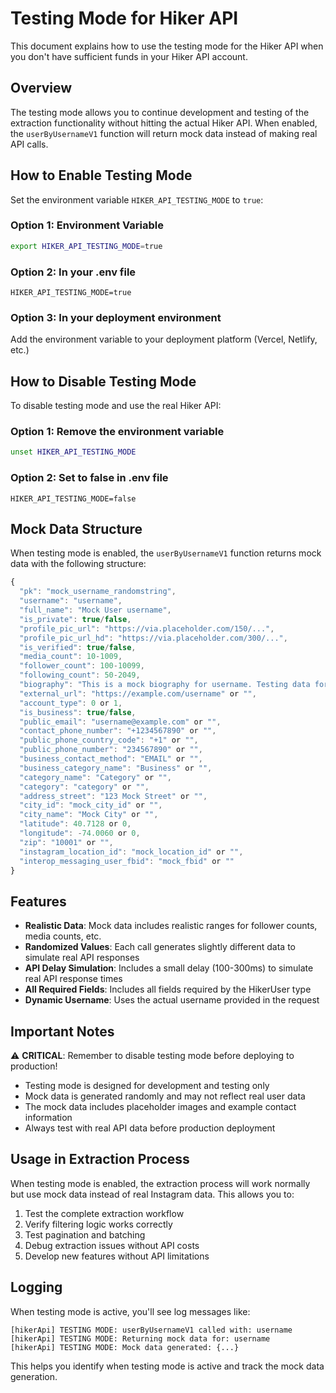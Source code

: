 # Testing Mode for Hiker API

This document explains how to use the testing mode for the Hiker API when you don't have sufficient funds in your Hiker API account.

## Overview

The testing mode allows you to continue development and testing of the extraction functionality without hitting the actual Hiker API. When enabled, the `userByUsernameV1` function will return mock data instead of making real API calls.

## How to Enable Testing Mode

Set the environment variable `HIKER_API_TESTING_MODE` to `true`:

### Option 1: Environment Variable
```bash
export HIKER_API_TESTING_MODE=true
```

### Option 2: In your .env file
```env
HIKER_API_TESTING_MODE=true
```

### Option 3: In your deployment environment
Add the environment variable to your deployment platform (Vercel, Netlify, etc.)

## How to Disable Testing Mode

To disable testing mode and use the real Hiker API:

### Option 1: Remove the environment variable
```bash
unset HIKER_API_TESTING_MODE
```

### Option 2: Set to false in .env file
```env
HIKER_API_TESTING_MODE=false
```

## Mock Data Structure

When testing mode is enabled, the `userByUsernameV1` function returns mock data with the following structure:

```typescript
{
  "pk": "mock_username_randomstring",
  "username": "username",
  "full_name": "Mock User username",
  "is_private": true/false,
  "profile_pic_url": "https://via.placeholder.com/150/...",
  "profile_pic_url_hd": "https://via.placeholder.com/300/...",
  "is_verified": true/false,
  "media_count": 10-1009,
  "follower_count": 100-10099,
  "following_count": 50-2049,
  "biography": "This is a mock biography for username. Testing data for Instagram scraper.",
  "external_url": "https://example.com/username" or "",
  "account_type": 0 or 1,
  "is_business": true/false,
  "public_email": "username@example.com" or "",
  "contact_phone_number": "+1234567890" or "",
  "public_phone_country_code": "+1" or "",
  "public_phone_number": "234567890" or "",
  "business_contact_method": "EMAIL" or "",
  "business_category_name": "Business" or "",
  "category_name": "Category" or "",
  "category": "category" or "",
  "address_street": "123 Mock Street" or "",
  "city_id": "mock_city_id" or "",
  "city_name": "Mock City" or "",
  "latitude": 40.7128 or 0,
  "longitude": -74.0060 or 0,
  "zip": "10001" or "",
  "instagram_location_id": "mock_location_id" or "",
  "interop_messaging_user_fbid": "mock_fbid" or ""
}
```

## Features

- **Realistic Data**: Mock data includes realistic ranges for follower counts, media counts, etc.
- **Randomized Values**: Each call generates slightly different data to simulate real API responses
- **API Delay Simulation**: Includes a small delay (100-300ms) to simulate real API response times
- **All Required Fields**: Includes all fields required by the HikerUser type
- **Dynamic Username**: Uses the actual username provided in the request

## Important Notes

⚠️ **CRITICAL**: Remember to disable testing mode before deploying to production!

- Testing mode is designed for development and testing only
- Mock data is generated randomly and may not reflect real user data
- The mock data includes placeholder images and example contact information
- Always test with real API data before production deployment

## Usage in Extraction Process

When testing mode is enabled, the extraction process will work normally but use mock data instead of real Instagram data. This allows you to:

1. Test the complete extraction workflow
2. Verify filtering logic works correctly
3. Test pagination and batching
4. Debug extraction issues without API costs
5. Develop new features without API limitations

## Logging

When testing mode is active, you'll see log messages like:
```
[hikerApi] TESTING MODE: userByUsernameV1 called with: username
[hikerApi] TESTING MODE: Returning mock data for: username
[hikerApi] TESTING MODE: Mock data generated: {...}
```

This helps you identify when testing mode is active and track the mock data generation.
